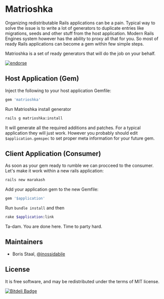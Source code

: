 # Matrioshka

Organizing redistributable Rails applications can be a pain. Typical way to solve the issue is to write a lot of generators to duplicate entries like migrations, seeds and other stuff from the host application. Modern Rails Engines system however has the ability to proxy all that for you. So most of ready Rails applications can become a gem within few simple steps. 

Matrioshka is a set of ready generators that will do the job on your behalf.

[![endorse](http://api.coderwall.com/inossidabile/endorsecount.png)](http://coderwall.com/inossidabile)

## Host Application (Gem)

Inject the following to your host application Gemfile:

```ruby
gem 'matrioshka'
```

Run Matrioshka install generator

```bash
rails g matrioshka:install
```

It will generate all the required additions and patches. For a typical application they will just work. However you probably should edit `$application.gemspec` to set proper meta information for your future gem.

## Client Application (Consumer)

As soon as your gem ready to rumble we can procceed to the consumer. Let's make it work within a new rails application:

```bash
rails new marakash
```

Add your application gem to the new Gemfile:

```ruby
gem '$application'
```

Run `bundle install` and then 

```bash
rake $application:link
```

Ta-dam. You are done here. Time to party hard.

## Maintainers

* Boris Staal, [@inossidabile](http://staal.io)

## License

It is free software, and may be redistributed under the terms of MIT license.

[![Bitdeli Badge](https://d2weczhvl823v0.cloudfront.net/inossidabile/matrioshka/trend.png)](https://bitdeli.com/free "Bitdeli Badge")

